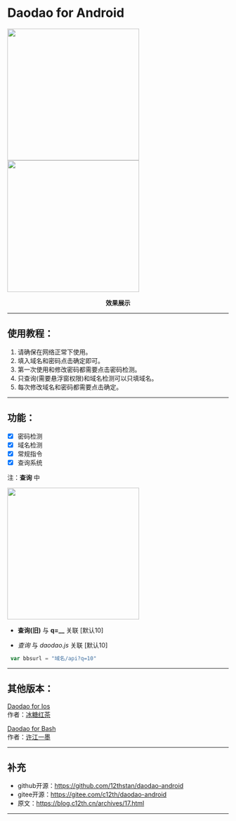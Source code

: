 # Daodao for Android
<img src="https://unpkg.com/reverse-stu-allversions@1.0.33/img/%E5%8A%A8%E7%94%BB.jpg" width="300" align=left />
<img src="https://unpkg.com/reverse-stu-allversions@1.0.33/img/daodao.jpg" width="300" />

**<p align = "center">效果展示</p>**

---

## 使用教程：
1.  请确保在网络正常下使用。
2.  填入域名和密码点击确定即可。
3.  第一次使用和修改密码都需要点击密码检测。
4.  只查询(需要悬浮窗权限)和域名检测可以只填域名。
5.  每次修改域名和密码都需要点击确定。

---

## 功能：
- [x] 密码检测
- [x] 域名检测
- [x] 常规指令
- [x] 查询系统

注：**查询** 中

<img src="https://unpkg.com/reverse-stu-allversions@1.0.33/img/%E5%8C%BA%E5%88%86.png" width="300" />

- **查询(旧)** 与 **q=__** 关联 [默认10]

- *查询* 与 *daodao.js* 关联 [默认10]
```js
 var bbsurl = "域名/api?q=10"
```

---

## 其他版本：
[Daodao for Ios](https://icloud.com/shortcuts/06fc462d4b4b4f668b16cb11e2e9d010)  
作者：[冰糖红茶](https://github.com/Rock-Candy-Tea)  

[Daodao for Bash](https://github.com/LittFlower/daodao-bash)  
作者：[许江一墨](https://github.com/LittFlower)

---

## 补充
- github开源：https://github.com/12thstan/daodao-android
- gitee开源：https://gitee.com/c12th/daodao-android
- 原文：https://blog.c12th.cn/archives/17.html

---
